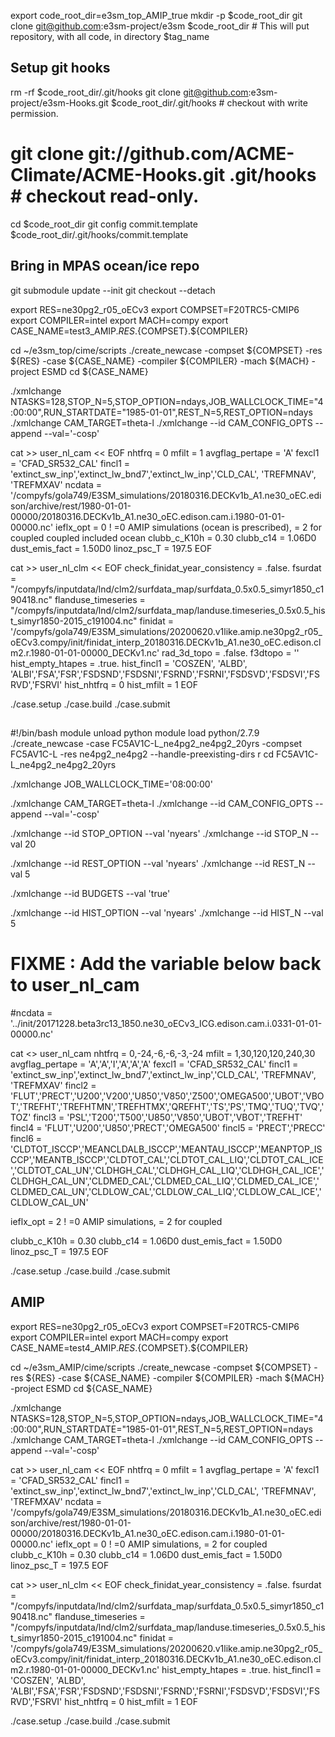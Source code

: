  export code_root_dir=e3sm_top_AMIP_true
 mkdir -p $code_root_dir
  git clone git@github.com:e3sm-project/e3sm  $code_root_dir    # This will put repository, with all code, in directory $tag_name
  ## Setup git hooks
  rm -rf $code_root_dir/.git/hooks
  git clone git@github.com:e3sm-project/e3sm-Hooks.git $code_root_dir/.git/hooks         # checkout with write permission.
#  git clone git://github.com/ACME-Climate/ACME-Hooks.git .git/hooks      # checkout read-only.
  cd $code_root_dir
  git config commit.template $code_root_dir/.git/hooks/commit.template
  ## Bring in MPAS ocean/ice repo
  git submodule update --init
git checkout --detach


export RES=ne30pg2_r05_oECv3
export COMPSET=F20TRC5-CMIP6
export COMPILER=intel
export MACH=compy
export CASE_NAME=test3_AMIP.${RES}.${COMPSET}.${COMPILER}

cd ~/e3sm_top/cime/scripts
./create_newcase -compset  ${COMPSET} -res ${RES} -case ${CASE_NAME} -compiler ${COMPILER} -mach ${MACH} -project ESMD
cd ${CASE_NAME}

./xmlchange NTASKS=128,STOP_N=5,STOP_OPTION=ndays,JOB_WALLCLOCK_TIME="4:00:00",RUN_STARTDATE="1985-01-01",REST_N=5,REST_OPTION=ndays
./xmlchange CAM_TARGET=theta-l
./xmlchange --id CAM_CONFIG_OPTS --append --val='-cosp'



cat >> user_nl_cam << EOF
 nhtfrq =   0
 mfilt  = 1
 avgflag_pertape = 'A'
 fexcl1 = 'CFAD_SR532_CAL'
 fincl1 = 'extinct_sw_inp','extinct_lw_bnd7','extinct_lw_inp','CLD_CAL', 'TREFMNAV', 'TREFMXAV'
 ncdata = '/compyfs/gola749/E3SM_simulations/20180316.DECKv1b_A1.ne30_oEC.edison/archive/rest/1980-01-01-00000/20180316.DECKv1b_A1.ne30_oEC.edison.cam.i.1980-01-01-00000.nc'
 ieflx_opt = 0 ! =0 AMIP simulations (ocean is prescribed), = 2 for coupled coupled included ocean
 clubb_c_K10h = 0.30
 clubb_c14 = 1.06D0
 dust_emis_fact	=  1.50D0
 linoz_psc_T = 197.5
EOF

cat >> user_nl_clm << EOF
 check_finidat_year_consistency = .false.
 fsurdat = "/compyfs/inputdata/lnd/clm2/surfdata_map/surfdata_0.5x0.5_simyr1850_c190418.nc"
 flanduse_timeseries = "/compyfs/inputdata/lnd/clm2/surfdata_map/landuse.timeseries_0.5x0.5_hist_simyr1850-2015_c191004.nc"
 finidat = '/compyfs/gola749/E3SM_simulations/20200620.v1like.amip.ne30pg2_r05_oECv3.compy/init/finidat_interp_20180316.DECKv1b_A1.ne30_oEC.edison.clm2.r.1980-01-01-00000_DECKv1.nc'
 rad_3d_topo = .false.
 f3dtopo = ''
 hist_empty_htapes = .true.
 hist_fincl1 = 'COSZEN', 'ALBD', 'ALBI','FSA','FSR','FSDSND','FSDSNI','FSRND','FSRNI','FSDSVD','FSDSVI','FSRVD','FSRVI'
 hist_nhtfrq = 0
 hist_mfilt  = 1
EOF

./case.setup
./case.build
./case.submit

##
#!/bin/bash
module unload python
module load python/2.7.9
./create_newcase -case FC5AV1C-L_ne4pg2_ne4pg2_20yrs -compset FC5AV1C-L -res ne4pg2_ne4pg2 --handle-preexisting-dirs r
cd FC5AV1C-L_ne4pg2_ne4pg2_20yrs

./xmlchange JOB_WALLCLOCK_TIME='08:00:00'

./xmlchange CAM_TARGET=theta-l
./xmlchange --id CAM_CONFIG_OPTS --append --val='-cosp'

./xmlchange --id STOP_OPTION --val 'nyears'
./xmlchange --id STOP_N      --val 20

./xmlchange --id REST_OPTION --val 'nyears'
./xmlchange --id REST_N      --val 5

./xmlchange --id BUDGETS     --val 'true'

./xmlchange --id HIST_OPTION --val 'nyears'
./xmlchange --id HIST_N      --val 5

# FIXME : Add the variable below back to user_nl_cam
#ncdata = '../init/20171228.beta3rc13_1850.ne30_oECv3_ICG.edison.cam.i.0331-01-01-00000.nc'

cat <<EOF >> user_nl_cam
nhtfrq =   0,-24,-6,-6,-3,-24
mfilt  = 1,30,120,120,240,30
avgflag_pertape = 'A','A','I','A','A','A'
fexcl1 = 'CFAD_SR532_CAL'
fincl1 = 'extinct_sw_inp','extinct_lw_bnd7','extinct_lw_inp','CLD_CAL', 'TREFMNAV', 'TREFMXAV'
fincl2 = 'FLUT','PRECT','U200','V200','U850','V850','Z500','OMEGA500','UBOT','VBOT','TREFHT','TREFHTMN','TREFHTMX','QREFHT','TS','PS','TMQ','TUQ','TVQ','TOZ'
fincl3 = 'PSL','T200','T500','U850','V850','UBOT','VBOT','TREFHT'
fincl4 = 'FLUT','U200','U850','PRECT','OMEGA500'
fincl5 = 'PRECT','PRECC'
fincl6 = 'CLDTOT_ISCCP','MEANCLDALB_ISCCP','MEANTAU_ISCCP','MEANPTOP_ISCCP','MEANTB_ISCCP','CLDTOT_CAL','CLDTOT_CAL_LIQ','CLDTOT_CAL_ICE','CLDTOT_CAL_UN','CLDHGH_CAL','CLDHGH_CAL_LIQ','CLDHGH_CAL_ICE','CLDHGH_CAL_UN','CLDMED_CAL','CLDMED_CAL_LIQ','CLDMED_CAL_ICE','CLDMED_CAL_UN','CLDLOW_CAL','CLDLOW_CAL_LIQ','CLDLOW_CAL_ICE','CLDLOW_CAL_UN'

ieflx_opt = 2 ! =0 AMIP simulations, = 2 for coupled

clubb_c_K10h = 0.30
clubb_c14 = 1.06D0
dust_emis_fact =  1.50D0
linoz_psc_T = 197.5
EOF

./case.setup
./case.build
./case.submit




## AMIP

export RES=ne30pg2_r05_oECv3
export COMPSET=F20TRC5-CMIP6
export COMPILER=intel
export MACH=compy
export CASE_NAME=test4_AMIP.${RES}.${COMPSET}.${COMPILER}

cd ~/e3sm_AMIP/cime/scripts
./create_newcase -compset  ${COMPSET} -res ${RES} -case ${CASE_NAME} -compiler ${COMPILER} -mach ${MACH} -project ESMD
cd ${CASE_NAME}

./xmlchange NTASKS=128,STOP_N=5,STOP_OPTION=ndays,JOB_WALLCLOCK_TIME="4:00:00",RUN_STARTDATE="1985-01-01",REST_N=5,REST_OPTION=ndays
./xmlchange CAM_TARGET=theta-l
./xmlchange --id CAM_CONFIG_OPTS --append --val='-cosp'



cat >> user_nl_cam << EOF
 nhtfrq =   0
 mfilt  = 1
 avgflag_pertape = 'A'
 fexcl1 = 'CFAD_SR532_CAL'
 fincl1 = 'extinct_sw_inp','extinct_lw_bnd7','extinct_lw_inp','CLD_CAL', 'TREFMNAV', 'TREFMXAV'
 ncdata = '/compyfs/gola749/E3SM_simulations/20180316.DECKv1b_A1.ne30_oEC.edison/archive/rest/1980-01-01-00000/20180316.DECKv1b_A1.ne30_oEC.edison.cam.i.1980-01-01-00000.nc'
 ieflx_opt = 0 ! =0 AMIP simulations, = 2 for coupled
 clubb_c_K10h = 0.30
 clubb_c14 = 1.06D0
 dust_emis_fact	=  1.50D0
 linoz_psc_T = 197.5
EOF

cat >> user_nl_clm << EOF
 check_finidat_year_consistency = .false.
 fsurdat = "/compyfs/inputdata/lnd/clm2/surfdata_map/surfdata_0.5x0.5_simyr1850_c190418.nc"
 flanduse_timeseries = "/compyfs/inputdata/lnd/clm2/surfdata_map/landuse.timeseries_0.5x0.5_hist_simyr1850-2015_c191004.nc"
 finidat = '/compyfs/gola749/E3SM_simulations/20200620.v1like.amip.ne30pg2_r05_oECv3.compy/init/finidat_interp_20180316.DECKv1b_A1.ne30_oEC.edison.clm2.r.1980-01-01-00000_DECKv1.nc'
 hist_empty_htapes = .true.
 hist_fincl1 = 'COSZEN', 'ALBD', 'ALBI','FSA','FSR','FSDSND','FSDSNI','FSRND','FSRNI','FSDSVD','FSDSVI','FSRVD','FSRVI'
 hist_nhtfrq = 0
 hist_mfilt  = 1
EOF

./case.setup
./case.build
./case.submit

